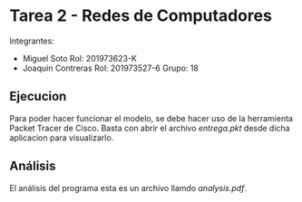 # Tarea 2 - Redes de Computadores

Integrantes:
* Miguel Soto           Rol: 201973623-K
* Joaquin Contreras     Rol: 201973527-6
Grupo: 18

## Ejecucion

Para poder hacer funcionar el modelo, se debe hacer
uso de la herramienta Packet Tracer de Cisco. Basta
con abrir el archivo _entrega.pkt_ desde dicha
aplicacion para visualizarlo.

## Análisis

El análisis del programa esta es un archivo llamdo
_analysis.pdf_.


